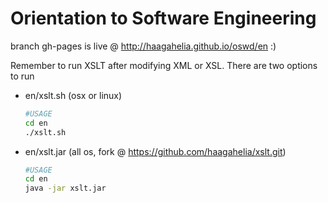 # Orientation to Software Engineering

branch gh-pages is live @ http://haagahelia.github.io/oswd/en :)

Remember to run XSLT after modifying XML or XSL. There are two options to run 
* en/xslt.sh (osx or linux)
	```sh
	#USAGE
	cd en
	./xslt.sh
	```
* en/xslt.jar (all os, fork @ https://github.com/haagahelia/xslt.git)
	```sh
	#USAGE
	cd en
	java -jar xslt.jar
	```